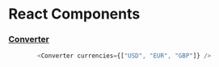 # React Components 
### [Converter](./src/converter.js)
```js
		<Converter currencies={["USD", "EUR", "GBP"]} />
```
